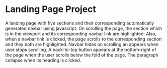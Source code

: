# Landing Page Project

A landing page with five sections and their corresponding automatically generated navbar using javascript. On scrolling the page, the section which is in the viewport and its corresponding navbar link are highlighted. Also, when a navbar link is clicked, the page scrolls to the corresponding section and they both are highlighted.
Navbar hides on scrolling an appears when user stops scrolling.
A back-to-top button appears at the bottom-right of the page when the user scrolls below the fold of the page.
The paragraph collapse when its heading is clicked.